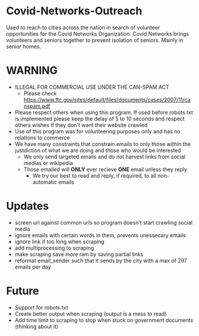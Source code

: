 # Covid-Networks-Outreach
Used to reach to cities across the nation in search of volunteer opportunities for the Covid Networks Organization.
Covid Networks brings volunteers and seniors together to prevent isolation of seniors. Mainly in senior homes.

# WARNING
  - ILLEGAL FOR COMMERCIAL USE UNDER THE CAN-SPAM ACT
    - Please check https://www.ftc.gov/sites/default/files/documents/cases/2007/11/canspam.pdf
  - Please respect others when using this program. If used before robots.txt is implemented please keep the delay of 5 to 10 seconds and respect others wishes if they don't want their website crawled
- Use of this program was for volunteering purposes only and has no relations to commerce
- We have many constraints that constrain emails to only those within the justdiction of what we are doing and those who would be interested
    - We only send targeted emails and do not harvest links from social medias or wikipedia
    - Those emailed will <b>ONLY</b> ever recieve <b>ONE</b> email unless they reply
      - We try our best to read and reply, if required, to all non-automatic emails

# Updates
- screen url against common urls so program doesn't start crawling social media
- ignore emails with certain words in them, prevents unessecary emails
- ignore link if too long when scraping
- add multiprocessing to scraping
- make scraping save more ram by saving partial links
- reformat email_sender such that it sends by the city with a max of 297 emails per day

# Future
- Support for robots.txt
- Create better output when scraping (output is a mess to read)
- Add time limit to scraping to stop when stuck on government documents (thinking about it)
